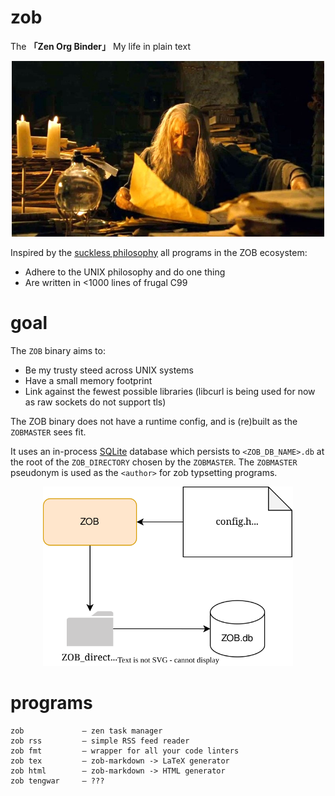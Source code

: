 # zob
The **「Zen Org Binder」** My life in plain text
<p align="center">
  <img src="pix/gandalf-study.jpeg" width="500" alt="Gandalf in Gondorian library">
</p>

Inspired by the [suckless philosophy](https://suckless.org/philosophy/) all programs
in the ZOB ecosystem:
- Adhere to the UNIX philosophy and do one thing
- Are written in <1000 lines of frugal C99

# goal
The `ZOB` binary aims to:
- Be my trusty steed across UNIX systems
- Have a small memory footprint
- Link against the fewest possible libraries (libcurl is being used for now as raw sockets
do not support tls)

The ZOB binary does not have a runtime config, and is (re)built as the
`ZOBMASTER` sees fit. 

It uses an in-process [SQLite](https://www.sqlite.org/index.html) database which persists
to `<ZOB_DB_NAME>.db` at the root of the `ZOB_DIRECTORY` chosen by the `ZOBMASTER`.
The `ZOBMASTER` pseudonym is used as the `<author>` for zob typsetting programs.

<p align="center">
  <img src="pix/zob.svg" width="400" alt="The zobosystem">
</p>

# programs
```
zob             — zen task manager
zob rss         — simple RSS feed reader
zob fmt         — wrapper for all your code linters
zob tex         — zob-markdown -> LaTeX generator
zob html        — zob-markdown -> HTML generator
zob tengwar     — ???
```
